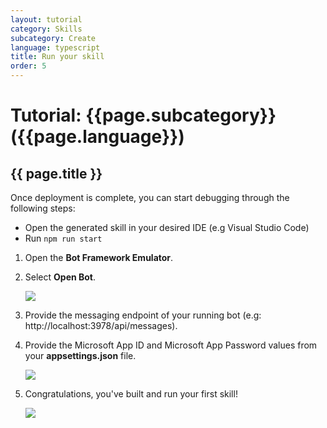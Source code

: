 ```yaml
---
layout: tutorial
category: Skills
subcategory: Create
language: typescript
title: Run your skill
order: 5
---
```


# Tutorial: {{page.subcategory}} ({{page.language}})

## {{ page.title }}

Once deployment is complete, you can start debugging through the following steps:

- Open the generated skill in your desired IDE (e.g Visual Studio Code)
- Run `npm run start` 
1. Open the **Bot Framework Emulator**.
1. Select **Open Bot**.

    ![]({{site.baseurl}}/assets/images/quickstart-virtualassistant-openbot.png)

1. Provide the messaging endpoint of your running bot (e.g: http://localhost:3978/api/messages).
1. Provide the Microsoft App ID and Microsoft App Password values from your **appsettings.json** file.

    ![]({{site.baseurl}}/assets/images/quickstart-virtualassistant-openbotmodal.png)

1. Congratulations, you've built and run your first skill!

    ![]({{site.baseurl}}/assets/images/quickstart-virtualassistant-greetingemulator.png)